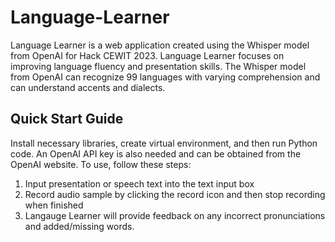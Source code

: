 # Language-Learner
Language Learner is a web application created using the Whisper model from OpenAI for Hack CEWIT 2023.
Language Learner focuses on improving language fluency and presentation skills.
The Whisper model from OpenAI can recognize 99 languages with varying comprehension and can understand accents and dialects.

## Quick Start Guide
Install necessary libraries, create virtual environment, and then run Python code.
An OpenAI API key is also needed and can be obtained from the OpenAI website.
To use, follow these steps:

1. Input presentation or speech text into the text input box
2. Record audio sample by clicking the record icon and then stop recording when finished
3. Langauge Learner will provide feedback on any incorrect pronunciations and added/missing words.
